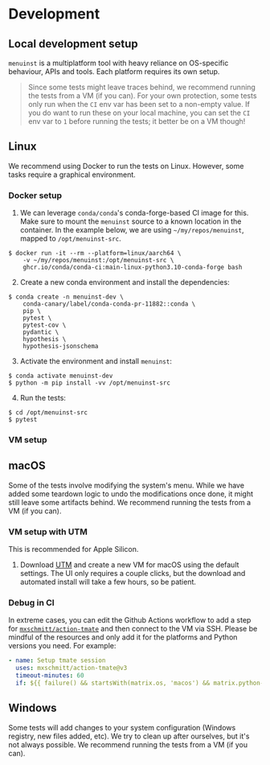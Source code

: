 # Development

## Local development setup

`menuinst` is a multiplatform tool with heavy reliance on OS-specific behaviour, APIs and tools.
Each platform requires its own setup.

> Since some tests might leave traces behind, we recommend running the tests from a VM (if you can).
For your own protection, some tests only run when the `CI` env var has been set to a non-empty value. If you do want to run these on your local machine, you can set the `CI` env var to `1` before running the tests; it better be on a VM though!

## Linux

We recommend using Docker to run the tests on Linux. However, some tasks require a graphical environment.

### Docker setup

1. We can leverage `conda/conda`'s conda-forge-based CI image for this. Make sure to mount the `menuinst` source to a known location in the container. In the example below, we are using `~/my/repos/menuinst`, mapped to `/opt/menuinst-src`.

```
$ docker run -it --rm --platform=linux/aarch64 \
    -v ~/my/repos/menuinst:/opt/menuinst-src \
    ghcr.io/conda/conda-ci:main-linux-python3.10-conda-forge bash
```

2. Create a new conda environment and install the dependencies:

```
$ conda create -n menuinst-dev \
    conda-canary/label/conda-conda-pr-11882::conda \
    pip \
    pytest \
    pytest-cov \
    pydantic \
    hypothesis \
    hypothesis-jsonschema
```

3. Activate the environment and install `menuinst`:

```
$ conda activate menuinst-dev
$ python -m pip install -vv /opt/menuinst-src
```

4. Run the tests:

```
$ cd /opt/menuinst-src
$ pytest
```

### VM setup

## macOS

Some of the tests involve modifying the system's menu. While we have added some teardown logic to
undo the modifications once done, it might still leave some artifacts behind. We recommend running
the tests from a VM (if you can).

### VM setup with UTM

This is recommended for Apple Silicon.

1. Download [UTM](https://mac.getutm.app/) and create a new VM for macOS using the default
   settings. The UI only requires a couple clicks, but the download and automated install will take a few hours, so be patient.

### Debug in CI

In extreme cases, you can edit the Github Actions workflow to add a step for [`mxschmitt/action-tmate`](https://github.com/marketplace/actions/debugging-with-tmate) and then connect to the VM via SSH. Please be mindful of the resources and only add it for the platforms and Python versions you need. For example:

```yaml
- name: Setup tmate session
  uses: mxschmitt/action-tmate@v3
  timeout-minutes: 60
  if: ${{ failure() && startsWith(matrix.os, 'macos') && matrix.python-version == '3.9' }}
```

## Windows

Some tests will add changes to your system configuration (Windows registry, new files added, etc). We try to clean up after ourselves, but it's not always possible. We recommend running the tests from a VM (if you can).
